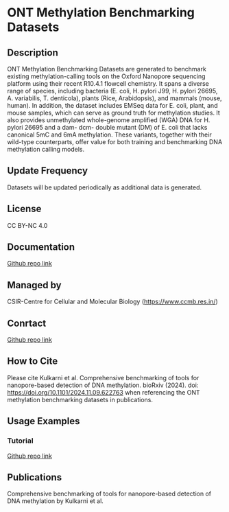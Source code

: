 # ONT Methylation Benchmarking Datasets

## Description
ONT Methylation Benchmarking Datasets are generated to benchmark existing methylation-calling tools on the Oxford Nanopore sequencing platform using their recent R10.4.1 flowcell chemistry. It spans a diverse range of species, including bacteria (E. coli, H. pylori J99, H. pylori 26695, A. variabilis, T. denticola), plants (Rice, Arabidopsis), and mammals (mouse, human).
In addition, the dataset includes EMSeq data for E. coli, plant, and mouse samples, which can serve as ground truth for methylation studies. It also provides unmethylated whole-genome amplified (WGA) DNA for H. pylori 26695 and a dam- dcm- double mutant (DM) of E. coli that lacks canonical 5mC and 6mA methylation. These variants, together with their wild-type counterparts, offer value for both training and benchmarking DNA methylation calling models.

## Update Frequency
Datasets will be updated periodically as additional data is generated.

## License
CC BY-NC 4.0

## Documentation
[Github repo link](https://github.com/SowpatiLab/ont_benchmarking_roda_dataset)

## Managed by
CSIR-Centre for Cellular and Molecular Biology (https://www.ccmb.res.in/)

## Conrtact
[Github repo link](https://github.com/SowpatiLab/ont_benchmarking_roda_dataset)

## How to Cite
Please cite Kulkarni et al. Comprehensive benchmarking of tools for nanopore-based detection of DNA methylation. bioRxiv (2024). doi: https://doi.org/10.1101/2024.11.09.622763 when referencing the ONT methylation benchmarking datasets in publications.

## Usage Examples

### Tutorial
[Github repo link](https://github.com/SowpatiLab/ont_benchmarking_roda_dataset)

## Publications
Comprehensive benchmarking of tools for nanopore-based detection of DNA methylation by Kulkarni et al.